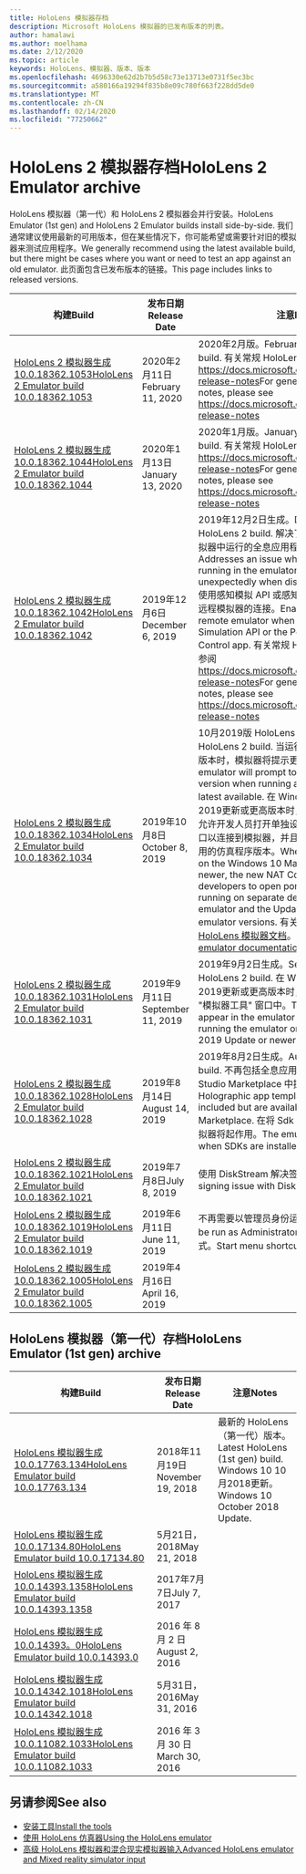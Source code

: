 ```yaml
---
title: HoloLens 模拟器存档
description: Microsoft HoloLens 模拟器的已发布版本的列表。
author: hamalawi
ms.author: moelhama
ms.date: 2/12/2020
ms.topic: article
keywords: HoloLens、模拟器、版本、版本
ms.openlocfilehash: 4696330e62d2b7b5d58c73e13713e0731f5ec3bc
ms.sourcegitcommit: a580166a19294f835b8e09c780f663f228dd5de0
ms.translationtype: MT
ms.contentlocale: zh-CN
ms.lasthandoff: 02/14/2020
ms.locfileid: "77250662"
---
```

# <a name="hololens-2-emulator-archive"></a><span data-ttu-id="7a885-104">HoloLens 2 模拟器存档</span><span class="sxs-lookup"><span data-stu-id="7a885-104">HoloLens 2 Emulator archive</span></span>

<span data-ttu-id="7a885-105">HoloLens 模拟器（第一代）和 HoloLens 2 模拟器会并行安装。</span><span class="sxs-lookup"><span data-stu-id="7a885-105">HoloLens Emulator (1st gen) and HoloLens 2 Emulator builds install side-by-side.</span></span> <span data-ttu-id="7a885-106">我们通常建议使用最新的可用版本，但在某些情况下，你可能希望或需要针对旧的模拟器来测试应用程序。</span><span class="sxs-lookup"><span data-stu-id="7a885-106">We generally recommend using the latest available build, but there might be cases where you want or need to test an app against an old emulator.</span></span> <span data-ttu-id="7a885-107">此页面包含已发布版本的链接。</span><span class="sxs-lookup"><span data-stu-id="7a885-107">This page includes links to released versions.</span></span>

|  <span data-ttu-id="7a885-108">构建</span><span class="sxs-lookup"><span data-stu-id="7a885-108">Build</span></span> |  <span data-ttu-id="7a885-109">发布日期</span><span class="sxs-lookup"><span data-stu-id="7a885-109">Release Date</span></span> |  <span data-ttu-id="7a885-110">注意</span><span class="sxs-lookup"><span data-stu-id="7a885-110">Notes</span></span> | 
|----------|----------|----------|
|  [<span data-ttu-id="7a885-111">HoloLens 2 模拟器生成10.0.18362.1053</span><span class="sxs-lookup"><span data-stu-id="7a885-111">HoloLens 2 Emulator build 10.0.18362.1053</span></span>](https://go.microsoft.com/fwlink/?linkid=2118321) | <span data-ttu-id="7a885-112">2020年2月11日</span><span class="sxs-lookup"><span data-stu-id="7a885-112">February 11, 2020</span></span> | <span data-ttu-id="7a885-113">2020年2月版。</span><span class="sxs-lookup"><span data-stu-id="7a885-113">February 2020 HoloLens 2 build.</span></span>  <span data-ttu-id="7a885-114">有关常规 HoloLens 2 发行说明，请参阅 https://docs.microsoft.com/hololens/hololens-release-notes</span><span class="sxs-lookup"><span data-stu-id="7a885-114">For general HoloLens 2 release notes, please see https://docs.microsoft.com/hololens/hololens-release-notes</span></span> |
|  [<span data-ttu-id="7a885-115">HoloLens 2 模拟器生成10.0.18362.1044</span><span class="sxs-lookup"><span data-stu-id="7a885-115">HoloLens 2 Emulator build 10.0.18362.1044</span></span>](https://go.microsoft.com/fwlink/?linkid=2114824) | <span data-ttu-id="7a885-116">2020年1月13日</span><span class="sxs-lookup"><span data-stu-id="7a885-116">January 13, 2020</span></span> | <span data-ttu-id="7a885-117">2020年1月版。</span><span class="sxs-lookup"><span data-stu-id="7a885-117">January 2020 HoloLens 2 build.</span></span>  <span data-ttu-id="7a885-118">有关常规 HoloLens 2 发行说明，请参阅 https://docs.microsoft.com/hololens/hololens-release-notes</span><span class="sxs-lookup"><span data-stu-id="7a885-118">For general HoloLens 2 release notes, please see https://docs.microsoft.com/hololens/hololens-release-notes</span></span> |
|  [<span data-ttu-id="7a885-119">HoloLens 2 模拟器生成10.0.18362.1042</span><span class="sxs-lookup"><span data-stu-id="7a885-119">HoloLens 2 Emulator build 10.0.18362.1042</span></span>](https://go.microsoft.com/fwlink/?linkid=2112589) | <span data-ttu-id="7a885-120">2019年12月6日</span><span class="sxs-lookup"><span data-stu-id="7a885-120">December 6, 2019</span></span> | <span data-ttu-id="7a885-121">2019年12月2日生成。</span><span class="sxs-lookup"><span data-stu-id="7a885-121">December 2019 HoloLens 2 build.</span></span>  <span data-ttu-id="7a885-122">解决了在显示 pin 面板时，模拟器中运行的全息应用程序将意外挂起的问题。</span><span class="sxs-lookup"><span data-stu-id="7a885-122">Addresses an issue where a Holographic app running in the emulator will be suspended unexpectedly when displaying the pins panel.</span></span>  <span data-ttu-id="7a885-123">使用感知模拟 API 或感知模拟控制应用时启用与远程模拟器的连接。</span><span class="sxs-lookup"><span data-stu-id="7a885-123">Enables connectivity to a remote emulator when using the Perception Simulation API or the Perception Simulation Control app.</span></span>  <span data-ttu-id="7a885-124">有关常规 HoloLens 2 发行说明，请参阅 https://docs.microsoft.com/hololens/hololens-release-notes</span><span class="sxs-lookup"><span data-stu-id="7a885-124">For general HoloLens 2 release notes, please see https://docs.microsoft.com/hololens/hololens-release-notes</span></span> |
|  [<span data-ttu-id="7a885-125">HoloLens 2 模拟器生成10.0.18362.1034</span><span class="sxs-lookup"><span data-stu-id="7a885-125">HoloLens 2 Emulator build 10.0.18362.1034</span></span>](https://go.microsoft.com/fwlink/?linkid=2106649) | <span data-ttu-id="7a885-126">2019年10月8日</span><span class="sxs-lookup"><span data-stu-id="7a885-126">October 8, 2019</span></span> | <span data-ttu-id="7a885-127">10月2019版 HoloLens 2 生成。</span><span class="sxs-lookup"><span data-stu-id="7a885-127">October 2019 HoloLens 2 build.</span></span>  <span data-ttu-id="7a885-128">当运行的版本低于最新的可用版本时，模拟器将提示更新为新版本。</span><span class="sxs-lookup"><span data-stu-id="7a885-128">The emulator will prompt to update to a new version when running a version older than the latest available.</span></span>  <span data-ttu-id="7a885-129">在 Windows 10 上使用模拟器2019更新或更高版本时，新的 NAT 配置选项卡允许开发人员打开单独设备上运行的应用程序的端口以连接到模拟器，并且 "更新" 选项卡将显示可用的仿真程序版本。</span><span class="sxs-lookup"><span data-stu-id="7a885-129">When using the emulator on the Windows 10 May 2019 Update or newer, the new NAT Configuration tab allows developers to open ports for applications running on separate devices to connect to the emulator and the Updates tab shows available emulator versions.</span></span>  <span data-ttu-id="7a885-130">有关更多详细信息，请参阅[HoloLens 模拟器文档](using-the-hololens-emulator.md)。</span><span class="sxs-lookup"><span data-stu-id="7a885-130">See the [HoloLens emulator documentation](using-the-hololens-emulator.md) for additional details.</span></span> |
|  [<span data-ttu-id="7a885-131">HoloLens 2 模拟器生成10.0.18362.1031</span><span class="sxs-lookup"><span data-stu-id="7a885-131">HoloLens 2 Emulator build 10.0.18362.1031</span></span>](https://go.microsoft.com/fwlink/?linkid=2103724) | <span data-ttu-id="7a885-132">2019年9月11日</span><span class="sxs-lookup"><span data-stu-id="7a885-132">September 11, 2019</span></span> | <span data-ttu-id="7a885-133">2019年9月2日生成。</span><span class="sxs-lookup"><span data-stu-id="7a885-133">September 2019 HoloLens 2 build.</span></span>  <span data-ttu-id="7a885-134">在 Windows 10 上运行模拟器2019更新或更高版本时，"网络" 选项卡将显示在 "模拟器工具" 窗口中。</span><span class="sxs-lookup"><span data-stu-id="7a885-134">The Network tab will appear in the emulator Tools window when running the emulator on the Windows 10 May 2019 Update or newer.</span></span> |
|  [<span data-ttu-id="7a885-135">HoloLens 2 模拟器生成10.0.18362.1028</span><span class="sxs-lookup"><span data-stu-id="7a885-135">HoloLens 2 Emulator build 10.0.18362.1028</span></span>](https://go.microsoft.com/fwlink/?linkid=2101019) | <span data-ttu-id="7a885-136">2019年8月14日</span><span class="sxs-lookup"><span data-stu-id="7a885-136">August 14, 2019</span></span> | <span data-ttu-id="7a885-137">2019年8月2日生成。</span><span class="sxs-lookup"><span data-stu-id="7a885-137">August 2019 HoloLens 2 build.</span></span>  <span data-ttu-id="7a885-138">不再包括全息应用程序模板，但 Visual Studio Marketplace 中提供了这些模板。</span><span class="sxs-lookup"><span data-stu-id="7a885-138">Holographic app templates are no longer included but are available in the Visual Studio Marketplace.</span></span>  <span data-ttu-id="7a885-139">在将 Sdk 安装到自定义位置时，模拟器将起作用。</span><span class="sxs-lookup"><span data-stu-id="7a885-139">The emulator will now work when SDKs are installed to a custom location.</span></span> |
|  [<span data-ttu-id="7a885-140">HoloLens 2 模拟器生成10.0.18362.1021</span><span class="sxs-lookup"><span data-stu-id="7a885-140">HoloLens 2 Emulator build 10.0.18362.1021</span></span>](https://go.microsoft.com/fwlink/?linkid=2098508) | <span data-ttu-id="7a885-141">2019年7月8日</span><span class="sxs-lookup"><span data-stu-id="7a885-141">July 8, 2019</span></span> | <span data-ttu-id="7a885-142">使用 DiskStream 解决签名问题</span><span class="sxs-lookup"><span data-stu-id="7a885-142">Addresses a signing issue with DiskStream.dll</span></span> |
|  [<span data-ttu-id="7a885-143">HoloLens 2 模拟器生成10.0.18362.1019</span><span class="sxs-lookup"><span data-stu-id="7a885-143">HoloLens 2 Emulator build 10.0.18362.1019</span></span>](https://go.microsoft.com/fwlink/?linkid=2095316) | <span data-ttu-id="7a885-144">2019年6月11日</span><span class="sxs-lookup"><span data-stu-id="7a885-144">June 11, 2019</span></span> | <span data-ttu-id="7a885-145">不再需要以管理员身份运行。</span><span class="sxs-lookup"><span data-stu-id="7a885-145">No longer needs to be run as Administrator.</span></span>  <span data-ttu-id="7a885-146">添加了开始菜单快捷方式。</span><span class="sxs-lookup"><span data-stu-id="7a885-146">Start menu shortcut added.</span></span> |
|  [<span data-ttu-id="7a885-147">HoloLens 2 模拟器生成10.0.18362.1005</span><span class="sxs-lookup"><span data-stu-id="7a885-147">HoloLens 2 Emulator build 10.0.18362.1005</span></span>](https://go.microsoft.com/fwlink/?linkid=2087187) | <span data-ttu-id="7a885-148">2019年4月16日</span><span class="sxs-lookup"><span data-stu-id="7a885-148">April 16, 2019</span></span> |  |

## <a name="hololens-emulator-1st-gen-archive"></a><span data-ttu-id="7a885-149">HoloLens 模拟器（第一代）存档</span><span class="sxs-lookup"><span data-stu-id="7a885-149">HoloLens Emulator (1st gen) archive</span></span>

|  <span data-ttu-id="7a885-150">构建</span><span class="sxs-lookup"><span data-stu-id="7a885-150">Build</span></span> |  <span data-ttu-id="7a885-151">发布日期</span><span class="sxs-lookup"><span data-stu-id="7a885-151">Release Date</span></span> |  <span data-ttu-id="7a885-152">注意</span><span class="sxs-lookup"><span data-stu-id="7a885-152">Notes</span></span> | 
|----------|----------|----------|
|  [<span data-ttu-id="7a885-153">HoloLens 模拟器生成10.0.17763.134</span><span class="sxs-lookup"><span data-stu-id="7a885-153">HoloLens Emulator build 10.0.17763.134</span></span>](https://go.microsoft.com/fwlink/?linkid=2065980) | <span data-ttu-id="7a885-154">2018年11月19日</span><span class="sxs-lookup"><span data-stu-id="7a885-154">November 19, 2018</span></span> | <span data-ttu-id="7a885-155">最新的 HoloLens （第一代）版本。</span><span class="sxs-lookup"><span data-stu-id="7a885-155">Latest HoloLens (1st gen) build.</span></span> <span data-ttu-id="7a885-156">Windows 10 10 月2018更新。</span><span class="sxs-lookup"><span data-stu-id="7a885-156">Windows 10 October 2018 Update.</span></span> |
|  [<span data-ttu-id="7a885-157">HoloLens 模拟器生成10.0.17134.80</span><span class="sxs-lookup"><span data-stu-id="7a885-157">HoloLens Emulator build 10.0.17134.80</span></span>](https://go.microsoft.com/fwlink/?linkid=874531) | <span data-ttu-id="7a885-158">5月21日，2018</span><span class="sxs-lookup"><span data-stu-id="7a885-158">May 21, 2018</span></span> | 
|  [<span data-ttu-id="7a885-159">HoloLens 模拟器生成10.0.14393.1358</span><span class="sxs-lookup"><span data-stu-id="7a885-159">HoloLens Emulator build 10.0.14393.1358</span></span>](https://go.microsoft.com/fwlink/?linkid=852626) |  <span data-ttu-id="7a885-160">2017年7月7日</span><span class="sxs-lookup"><span data-stu-id="7a885-160">July 7, 2017</span></span> |
|  [<span data-ttu-id="7a885-161">HoloLens 模拟器生成10.0.14393。0</span><span class="sxs-lookup"><span data-stu-id="7a885-161">HoloLens Emulator build 10.0.14393.0</span></span>](https://go.microsoft.com/fwlink/?LinkID=823018) |  <span data-ttu-id="7a885-162">2016 年 8 月 2 日</span><span class="sxs-lookup"><span data-stu-id="7a885-162">August 2, 2016</span></span> |
|  [<span data-ttu-id="7a885-163">HoloLens 模拟器生成10.0.14342.1018</span><span class="sxs-lookup"><span data-stu-id="7a885-163">HoloLens Emulator build 10.0.14342.1018</span></span>](https://go.microsoft.com/fwlink/?LinkID=823018) |  <span data-ttu-id="7a885-164">5月31日，2016</span><span class="sxs-lookup"><span data-stu-id="7a885-164">May 31, 2016</span></span> |
|  [<span data-ttu-id="7a885-165">HoloLens 模拟器生成10.0.11082.1033</span><span class="sxs-lookup"><span data-stu-id="7a885-165">HoloLens Emulator build 10.0.11082.1033</span></span>](https://go.microsoft.com/fwlink/?LinkID=724053) |  <span data-ttu-id="7a885-166">2016 年 3 月 30 日</span><span class="sxs-lookup"><span data-stu-id="7a885-166">March 30, 2016</span></span> |

## <a name="see-also"></a><span data-ttu-id="7a885-167">另请参阅</span><span class="sxs-lookup"><span data-stu-id="7a885-167">See also</span></span>
* [<span data-ttu-id="7a885-168">安装工具</span><span class="sxs-lookup"><span data-stu-id="7a885-168">Install the tools</span></span>](install-the-tools.md)
* [<span data-ttu-id="7a885-169">使用 HoloLens 仿真器</span><span class="sxs-lookup"><span data-stu-id="7a885-169">Using the HoloLens emulator</span></span>](using-the-hololens-emulator.md)
* [<span data-ttu-id="7a885-170">高级 HoloLens 模拟器和混合现实模拟器输入</span><span class="sxs-lookup"><span data-stu-id="7a885-170">Advanced HoloLens emulator and Mixed reality simulator input</span></span>](advanced-hololens-emulator-and-mixed-reality-simulator-input.md)
